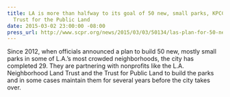 ```yaml
---
title: LA is more than halfway to its goal of 50 new, small parks, KPCC featuring
  Trust for the Public Land
date: 2015-03-02 23:00:00 -08:00
press_url: http://www.scpr.org/news/2015/03/03/50134/las-plan-for-50-new-parks-is-more-than-halfway-the/
---
```


Since 2012, when officials announced a plan to build 50 new, mostly small parks in some of L.A.’s most crowded neighborhoods, the city has completed 29. They are partnering with nonprofits like the L.A. Neighborhood Land Trust and the Trust for Public Land to build the parks and in some cases maintain them for several years before the city takes over.
